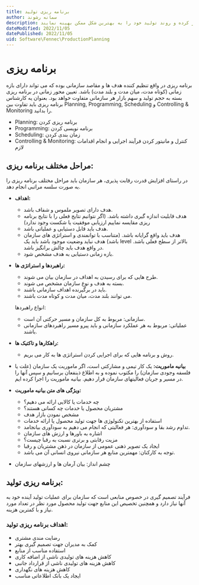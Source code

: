 ```yaml
---
title: برنامه ریزی تولید  
author: سمانه رشوند  
description: برنامه ریزی تولید، دنباله‌ای از مراحل است که تولیدکنندگان را قادر می‌سازد تا هوشمندانه کار کرده و روند تولید خود را به بهترین شکل ممکن بهینه نمایند.
dateModified: 2022/11/05 
datePublished: 2022/11/05
uid: Software\Fennec\ProductionPlanning
---
```

# برنامه ریزی

برنامه ریزی در واقع تنظیم کننده هدف ها و مقاصد سازمانی بوده که می تواند دارای بازه زمانی (کوتاه مدت، میان مدت و بلند مدت) باشد. تعیین محور زمانی در برنامه ریزی بسته به حجم تولید و سهم بازار هر سازمانی متفاوت خواهد بود.
بعنوان یه کارشناس برنامه ریزی باید تفاوت بین Planning, Programming, Scheduling و Controlling & Monitoring را بدانید.

* Planning: برنامه ریزی کردن
* Programming: برنامه نویسی کردن
* Scheduling: زمان بندی کردن
* Controlling & Monitoring: کنترل و مانیتور کردن فرآیند اجرایی و انجام اقدامات لازم


## مراحل مختلف برنامه ریزی:

در راستای افزایش قدرت رقابت پذیری، هر سازمان باید مراحل مختلف برنامه ریزی را به صورت سلسه مراتبی انجام دهد.

*	**اهداف:**
    *	هدف دارای تصویر ملموس و شفاف باشد.
    *  	هدف قابلیت اندازه گیری داشته باشد. (اگر نتوانیم نتایج فعلی را با نتایج برنامه ریزی مقایسه نماییم ارزیابی موفقیت یا شکست وجود ندارد)
    *	هدف باید قابل دستیابی و عملیاتی باشد.
    *	هدف باید واقع گرایانه باشد. (متناسب با توانمندی و استراتژی های سازمان باشد) هدف نباید وضعیت موجود باشد باید یک level بالاتر از سطح فعلی باشد. در واقع هدف باید چالش برانگیز باشد.
    *	بازه زمانی دستیابی به هدف مشخص شود.

*	**راهبردها و استراتژی ها:**
    *	طرح هایی که برای رسیدن به اهداف در سازمان بیان می شوند. 
    *	بسته به هدف و نوع سازمان مشخص می شوند.
    *	باید در برگیرنده اهداف سازمانی باشند.
    *	می توانند بلند مدت، میان مدت و کوتاه مدت باشند.
    
    انواع راهبردها:
    *	سازمانی: مربوط به کل سازمان و مسیر حرکتی آن است.
    *	عملیاتی: مربوط به هر عملکرد سازمانی و باید پیرو مسیر راهبردهای سازمانی باشند.

*	**راهکارها و تاکتیک ها:**
    *	روش و برنامه هایی که برای اجرایی کردن استراتژی ها به کار می بریم.

*	**بیانیه ماموریت:**
یک کار تیمی و مشارکتی است، اگر ماموریت یک سازمان (علت یا فلسفه وجودی سازمان) را مکتوب نموده و به اطلاع ذینفعان برسانیم و سپس آنها را در مسیر و جریان فعالیتهای سازمان قرار دهیم. بیانیه ماموریت را اجرا کرده ایم.

*	**ویژگی های متن بیانیه ماموریت:**
    *	چه خدمات یا کالایی ارائه می دهیم؟
    *	مشتریان محصول یا خدمات چه کسانی هستند؟
    *	مشخص نمودن بازار هدف
    *	استفاده از بهترین تکنولوژی ها جهت تولید محصول یا ارائه خدمات
    *	تداوم رشد بقا و سودآوری: هر فعالیتی که انجام می دهیم به سودآوری بیانجامد.
    *	اشاره به باورها و ارزش های سازمان
    *	مزیت رقابتی و برتری نسبت به رقبا چیست؟
    *	ایجاد یک تصویر ذهنی عمومی از سازمان در ذهن مشتریان و رقبا
    *	توجه به کارکنان: مهمترین منابع هر سازمانی نیروی انسانی آن می باشد.

*	چشم انداز: بیان آرمان ها و ارزشهای سازمان

## برنامه ریزی تولید:
فرآیند تصمیم گیری در خصوص منابعی است که سازمان برای عملیات تولید آینده خود به آنها نیاز دارد و همچنین تخصیص این منابع جهت تولید محصول مورد نظر در تعداد مورد نیاز و با کمترین هزینه.


### اهداف برنامه ریزی تولید:
*	رضایت مندی مشتری
*	کمک به مدیران جهت تصمیم گیری بهتر
*	استفاده مناسب از منابع
*	کاهش هزینه های تولیدی ناشی از اضافه کاری
*	کاهش هزینه های تولیدی ناشی از قرارداد جانبی
*	کاهش هزینه های نگهداری
*	ایجاد یک بانک اطلاعاتی مناسب
